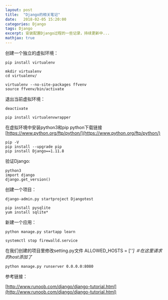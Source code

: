 ```yaml
---
layout: post
title:  "Django的相关笔记"
date:   2018-02-05 15:20:00
categories: Django
tags: Django
excerpt: 安装配置Django过程的一些记录，持续更新中...
mathjax: true
---
```


创建一个独立的虚拟环境：
```
pip install virtualenv
```

```
mkdir virtualenv
cd virtualenv/

virtualenv --no-site-packages ffvenv
source ffvenv/bin/activate
```
退出当前虚拟环境：
```
deactivate
```

```
pip install virtualenvwrapper
```


在虚拟环境中安装python3和pip
python下载链接[https://www.python.org/ftp/python/](https://www.python.org/ftp/python/)
```
pip -V
pip install --upgrade pip
pip install Django==1.11.8
```


验证Django:
```
python3
import django
django.get_version()
```

创建一个项目：
```
django-admin.py startproject Djangotest
```

```
pip install pysqlite
yum install sqlite*
```
新建一个应用：
```
python manage.py startapp learn
```

```
systemctl stop firewalld.service
```

在我们创建的项目里修改setting.py文件
ALLOWED_HOSTS = ['*']  ＃在这里请求的host添加了*

```
python manage.py runserver 0.0.0.0:8080
```

参考链接：

[http://www.runoob.com/django/django-tutorial.html](http://www.runoob.com/django/django-tutorial.html)


